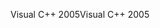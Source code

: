 <span data-ttu-id="c3e4c-101">Visual C++ 2005</span><span class="sxs-lookup"><span data-stu-id="c3e4c-101">Visual C++ 2005</span></span>